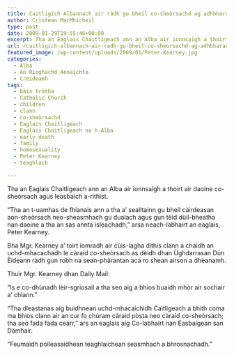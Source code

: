 ```yaml
---
title: Caitligich Albannach air ràdh gu bheil co-sheòrsachd ag adhbharachadh bàis tràtha
author: Crìstean MacMhìcheil
type: post
date: 2009-01-29T19:55:46+00:00
excerpt: Tha an Eaglais Chaitligeach ann an Alba air ionnsaigh a thoirt air daoine co-sheòrsach agus leasbaich a-rithist.
url: /caitligich-albannach-air-radh-gu-bheil-co-sheorsachd-ag-adhbharachadh-bais-tratha/
featured_image: /wp-content/uploads/2009/01/Peter-Kearney.jpg
categories:
  - Alba
  - An Rìoghachd Aonaichte
  - Creideamh
tags:
  - bàis tràtha
  - Catholic Church
  - children
  - clann
  - co-sheòrsachd
  - Eaglais Chaitligeach
  - Eaglais Chaitligeach na h-Alba
  - early death
  - family
  - homosexuality
  - Peter Kearney
  - teaghlach

---
```

Tha an Eaglais Chaitligeach ann an Alba air ionnsaigh a thoirt air daoine co-sheòrsach agus leasbaich a-rithist.

&#8220;Tha an t-uamhas de fhianais ann a tha a&#8217; sealltainn gu bheil càirdeasan aon-sheòrsach neo-sheasmhach gu dualach agus gun tèid dùil-bheatha nan daoine a tha an sàs annta ìsleachadh,&#8221; arsa neach-labhairt an eaglais, Peter Kearney.

Bha Mgr. Kearney a&#8217; toirt iomradh air cùis-lagha dithis clann a chaidh an uchd-mhacachadh le càraid co-sheòrsach as dèidh dhan Ùghdarrasan Dùn Èideann ràdh gun robh na sean-phàrantan aca ro shean airson a dhèanamh.

Thuir Mgr. Kearney dhan Daily Mail:

&#8220;Is e co-dhùnadh lèir-sgriosail a tha seo aig a bhios buaidh mhòr air sochair a&#8217; chlann.&#8221;

&#8220;Tha dleastanas aig buidhnean uchd-mhacaichidh Caitligeach a bhith coma ma bhios clann air an cur fo chùram càraid pòsta neo càraid co-sheòrsach; tha seo fada fada ceàrr,&#8221; ars an eaglais aig Co-labhairt nan Easbaigean san Dàmhair.

&#8220;Feumaidh poileasaidhean teaghlaichean seasmhach a bhrosnachadh.&#8221;